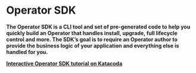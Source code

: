 # Operator SDK

**The Operator SDK is a CLI tool and set of pre-generated code to help you quickly build an Operator that handles install, upgrade, full lifecycle control and more. The SDK’s goal is to require an Operator author to provide the business logic of your application and everything else is handled for you.**  


[**Interactive Operator SDK tutorial on Katacoda**](https://learn.openshift.com/operatorframework/)  



